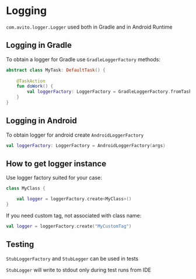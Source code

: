 # Logging

`com.avito.logger.Logger` used both in Gradle and in Android Runtime

## Logging in Gradle

To obtain a logger for Gradle use `GradleLoggerFactory` methods:

```kotlin
abstract class MyTask: DefaultTask() {
    
    @TaskAction
    fun doWork() {
        val loggerFactory: LoggerFactory = GradleLoggerFactory.fromTask(this)
    }
}
```

## Logging in Android 

To obtain logger for android create `AndroidLoggerFactory`

```kotlin
val loggerFactory: LoggerFactory = AndroidLoggerFactory(args)
```

## How to get logger instance

Use logger factory suited for your case:

```kotlin
class MyClass {

    val logger = loggerFactory.create<MyClass>()
}
```

If you need custom tag, not associated with class name:

```kotlin
val logger = loggerFactory.create("MyCustomTag")
```

## Testing

`StubLoggerFactory` and `StubLogger` can be used in tests

`StubLogger` will write to stdout only during test runs from IDE
